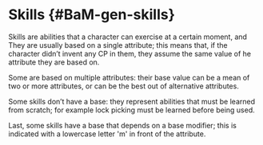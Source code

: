 # Skills {#BaM-gen-skills}

Skills are abilities that a character can exercise at a certain moment, and 
They are usually based on a single attribute; this means that, if the character
didn’t invent any CP in them, they assume the same value of he attribute they
are based on.

Some are based on multiple attributes: their base value can be a mean of two or 
more attributes, or can be the best out of alternative attributes.

Some skills don’t have a base: they represent abilities that must be learned
from scratch; for example lock picking must be learned before being used.

Last, some skills have a base that depends on a base modifier; this is indicated
with a lowercase letter 'm' in front of the attribute.
